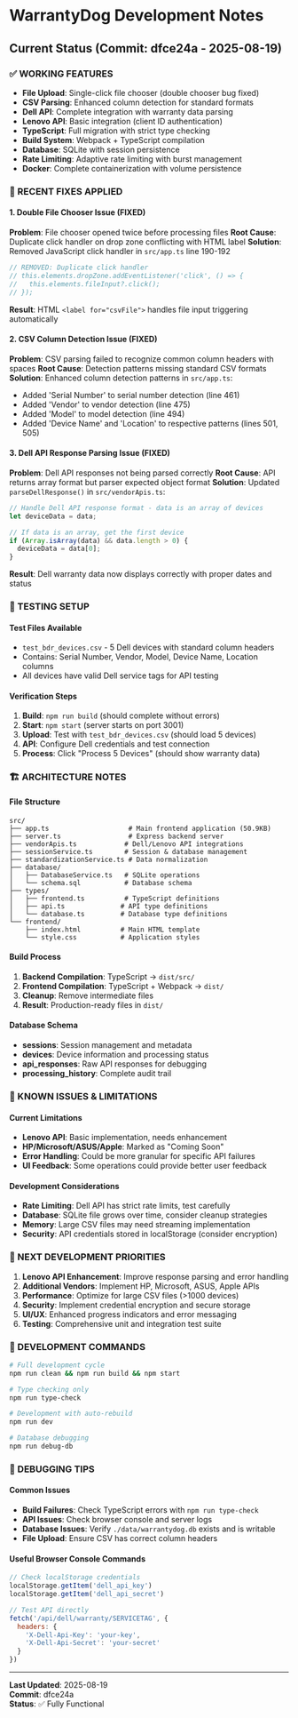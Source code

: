 # WarrantyDog Development Notes

## Current Status (Commit: dfce24a - 2025-08-19)

### ✅ WORKING FEATURES
- **File Upload**: Single-click file chooser (double chooser bug fixed)
- **CSV Parsing**: Enhanced column detection for standard formats
- **Dell API**: Complete integration with warranty data parsing
- **Lenovo API**: Basic integration (client ID authentication)
- **TypeScript**: Full migration with strict type checking
- **Build System**: Webpack + TypeScript compilation
- **Database**: SQLite with session persistence
- **Rate Limiting**: Adaptive rate limiting with burst management
- **Docker**: Complete containerization with volume persistence

### 🔧 RECENT FIXES APPLIED

#### 1. Double File Chooser Issue (FIXED)
**Problem**: File chooser opened twice before processing files
**Root Cause**: Duplicate click handler on drop zone conflicting with HTML label
**Solution**: Removed JavaScript click handler in `src/app.ts` line 190-192
```typescript
// REMOVED: Duplicate click handler
// this.elements.dropZone.addEventListener('click', () => {
//   this.elements.fileInput?.click();
// });
```
**Result**: HTML `<label for="csvFile">` handles file input triggering automatically

#### 2. CSV Column Detection Issue (FIXED)
**Problem**: CSV parsing failed to recognize common column headers with spaces
**Root Cause**: Detection patterns missing standard CSV formats
**Solution**: Enhanced column detection patterns in `src/app.ts`:
- Added 'Serial Number' to serial number detection (line 461)
- Added 'Vendor' to vendor detection (line 475)
- Added 'Model' to model detection (line 494)
- Added 'Device Name' and 'Location' to respective patterns (lines 501, 505)

#### 3. Dell API Response Parsing Issue (FIXED)
**Problem**: Dell API responses not being parsed correctly
**Root Cause**: API returns array format but parser expected object format
**Solution**: Updated `parseDellResponse()` in `src/vendorApis.ts`:
```typescript
// Handle Dell API response format - data is an array of devices
let deviceData = data;

// If data is an array, get the first device
if (Array.isArray(data) && data.length > 0) {
  deviceData = data[0];
}
```
**Result**: Dell warranty data now displays correctly with proper dates and status

### 🧪 TESTING SETUP

#### Test Files Available
- `test_bdr_devices.csv` - 5 Dell devices with standard column headers
- Contains: Serial Number, Vendor, Model, Device Name, Location columns
- All devices have valid Dell service tags for API testing

#### Verification Steps
1. **Build**: `npm run build` (should complete without errors)
2. **Start**: `npm start` (server starts on port 3001)
3. **Upload**: Test with `test_bdr_devices.csv` (should load 5 devices)
4. **API**: Configure Dell credentials and test connection
5. **Process**: Click "Process 5 Devices" (should show warranty data)

### 🏗️ ARCHITECTURE NOTES

#### File Structure
```
src/
├── app.ts                    # Main frontend application (50.9KB)
├── server.ts                 # Express backend server
├── vendorApis.ts            # Dell/Lenovo API integrations
├── sessionService.ts        # Session & database management
├── standardizationService.ts # Data normalization
├── database/
│   ├── DatabaseService.ts   # SQLite operations
│   └── schema.sql           # Database schema
├── types/
│   ├── frontend.ts          # TypeScript definitions
│   ├── api.ts              # API type definitions
│   └── database.ts         # Database type definitions
└── frontend/
    ├── index.html          # Main HTML template
    └── style.css           # Application styles
```

#### Build Process
1. **Backend Compilation**: TypeScript → `dist/src/`
2. **Frontend Compilation**: TypeScript + Webpack → `dist/`
3. **Cleanup**: Remove intermediate files
4. **Result**: Production-ready files in `dist/`

#### Database Schema
- **sessions**: Session management and metadata
- **devices**: Device information and processing status
- **api_responses**: Raw API responses for debugging
- **processing_history**: Complete audit trail

### 🚨 KNOWN ISSUES & LIMITATIONS

#### Current Limitations
- **Lenovo API**: Basic implementation, needs enhancement
- **HP/Microsoft/ASUS/Apple**: Marked as "Coming Soon"
- **Error Handling**: Could be more granular for specific API failures
- **UI Feedback**: Some operations could provide better user feedback

#### Development Considerations
- **Rate Limiting**: Dell API has strict rate limits, test carefully
- **Database**: SQLite file grows over time, consider cleanup strategies
- **Memory**: Large CSV files may need streaming implementation
- **Security**: API credentials stored in localStorage (consider encryption)

### 🔄 NEXT DEVELOPMENT PRIORITIES

1. **Lenovo API Enhancement**: Improve response parsing and error handling
2. **Additional Vendors**: Implement HP, Microsoft, ASUS, Apple APIs
3. **Performance**: Optimize for large CSV files (>1000 devices)
4. **Security**: Implement credential encryption and secure storage
5. **UI/UX**: Enhanced progress indicators and error messaging
6. **Testing**: Comprehensive unit and integration test suite

### 📝 DEVELOPMENT COMMANDS

```bash
# Full development cycle
npm run clean && npm run build && npm start

# Type checking only
npm run type-check

# Development with auto-rebuild
npm run dev

# Database debugging
npm run debug-db
```

### 🐛 DEBUGGING TIPS

#### Common Issues
- **Build Failures**: Check TypeScript errors with `npm run type-check`
- **API Issues**: Check browser console and server logs
- **Database Issues**: Verify `./data/warrantydog.db` exists and is writable
- **File Upload**: Ensure CSV has correct column headers

#### Useful Browser Console Commands
```javascript
// Check localStorage credentials
localStorage.getItem('dell_api_key')
localStorage.getItem('dell_api_secret')

// Test API directly
fetch('/api/dell/warranty/SERVICETAG', {
  headers: {
    'X-Dell-Api-Key': 'your-key',
    'X-Dell-Api-Secret': 'your-secret'
  }
})
```

---

**Last Updated**: 2025-08-19  
**Commit**: dfce24a  
**Status**: ✅ Fully Functional
